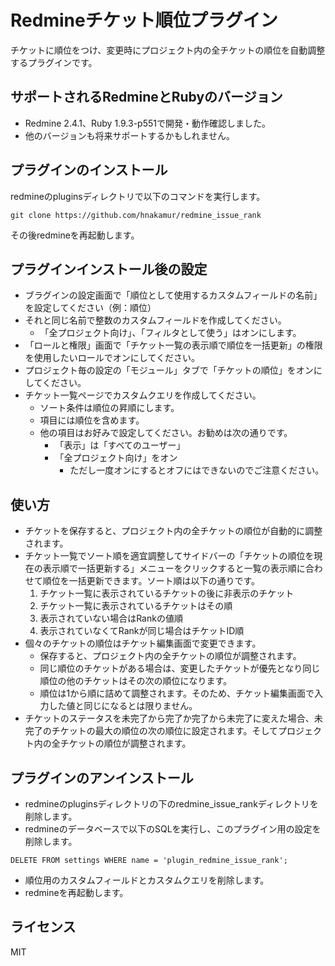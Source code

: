 Redmineチケット順位プラグイン
=============================

チケットに順位をつけ、変更時にプロジェクト内の全チケットの順位を自動調整するプラグインです。

## サポートされるRedmineとRubyのバージョン

* Redmine 2.4.1、Ruby 1.9.3-p551で開発・動作確認しました。
* 他のバージョンも将来サポートするかもしれません。

## プラグインのインストール

redmineのpluginsディレクトリで以下のコマンドを実行します。

```
git clone https://github.com/hnakamur/redmine_issue_rank
```

その後redmineを再起動します。


## プラグインインストール後の設定

* ブラグインの設定画面で「順位として使用するカスタムフィールドの名前」を設定してください（例：順位）
* それと同じ名前で整数のカスタムフィールドを作成してください。
   * 「全プロジェクト向け」、「フィルタとして使う」はオンにします。
* 「ロールと権限」画面で「チケット一覧の表示順で順位を一括更新」の権限を使用したいロールでオンにしてください。
* プロジェクト毎の設定の「モジュール」タブで「チケットの順位」をオンにしてください。
* チケット一覧ページでカスタムクエリを作成してください。
    * ソート条件は順位の昇順にします。
    * 項目には順位を含めます。
    * 他の項目はお好みで設定してください。お勧めは次の通りです。
       * 「表示」は「すべてのユーザー」
       * 「全プロジェクト向け」をオン
           * ただし一度オンにするとオフにはできないのでご注意ください。


## 使い方

* チケットを保存すると、プロジェクト内の全チケットの順位が自動的に調整されます。
* チケット一覧でソート順を適宜調整してサイドバーの「チケットの順位を現在の表示順で一括更新する」メニューをクリックすると一覧の表示順に合わせて順位を一括更新できます。ソート順は以下の通りです。
   1. チケット一覧に表示されているチケットの後に非表示のチケット
   2. チケット一覧に表示されているチケットはその順
   3. 表示されていない場合はRankの値順
   4. 表示されていなくてRankが同じ場合はチケットID順
* 個々のチケットの順位はチケット編集画面で変更できます。
   * 保存すると、プロジェクト内の全チケットの順位が調整されます。
   * 同じ順位のチケットがある場合は、変更したチケットが優先となり同じ順位の他のチケットはその次の順位になります。
   * 順位は1から順に詰めて調整されます。そのため、チケット編集画面で入力した値と同じになるとは限りません。
* チケットのステータスを未完了から完了か完了から未完了に変えた場合、未完了のチケットの最大の順位の次の順位に設定されます。そしてプロジェクト内の全チケットの順位が調整されます。


## プラグインのアンインストール

* redmineのpluginsディレクトリの下のredmine_issue_rankディレクトリを削除します。
* redmineのデータベースで以下のSQLを実行し、このプラグイン用の設定を削除します。

```
DELETE FROM settings WHERE name = 'plugin_redmine_issue_rank';
```

* 順位用のカスタムフィールドとカスタムクエリを削除します。
* redmineを再起動します。


## ライセンス

MIT
